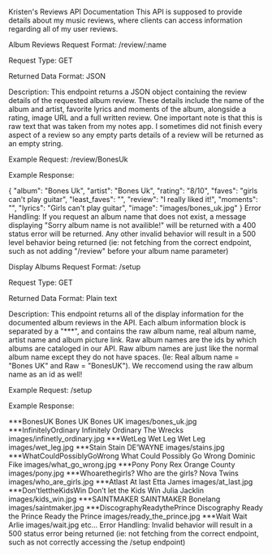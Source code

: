 Kristen's Reviews API Documentation
This API is supposed to provide details about my music reviews, where clients can access information regarding all of my user reviews.

Album Reviews
Request Format: /review/:name

Request Type: GET

Returned Data Format: JSON

Description: This endpoint returns a JSON object containing the review details of the requested album review. These details include the name of the album and artist, favorite lyrics and moments of the album, alongside a rating, image URL and a full written review. One important note is that this is raw text that was taken from my notes app. I sometimes did not finish every aspect of a review so any empty parts details of a review will be returned as an empty string.

Example Request: /review/BonesUk

Example Response:

{
  "album": "Bones Uk",
  "artist": "Bones Uk",
  "rating": "8/10",
  "faves": "girls can't play guitar",
  "least_faves": "",
  "review": "I really liked it!",
  "moments": "",
  "lyrics": "Girls can't play guitar",
  "image": "images/bones_uk.jpg"
}
Error Handling: If you request an album name that does not exist, a message displaying "Sorry album name is not availible!" will be returned with a 400 status error will be returned. Any other invalid behavior will result in a 500 level behavior being returned (ie: not fetching from the correct endpoint, such as not adding "/review" before your album name parameter)

Display Albums
Request Format: /setup

Request Type: GET

Returned Data Format: Plain text

Description: This endpoint returns all of the display information for the documented album reviews in the API. Each album information block is separated by a "***", and contains the raw album name, real album name, artist name and album picture link. Raw album names are the ids by which albums are cataloged in our API. Raw album names are just like the normal album name except they do not have spaces. (Ie: Real album name = "Bones UK" and Raw = "BonesUK"). We reccomend using the raw album name as an id as well!

Example Request: /setup

Example Response:

***BonesUK
Bones UK
Bones UK
images/bones_uk.jpg
***InfinitelyOrdinary
Infinitely Ordinary
The Wrecks
images/infinetly_ordinary.jpg
***WetLeg
Wet Leg
Wet Leg
images/wet_leg.jpg
***Stain
Stain
DE’WAYNE
images/stains.jpg
***WhatCouldPossiblyGoWrong
What Could Possibly Go Wrong
Dominic Fike
images/what_go_wrong.jpg
***Pony
Pony
Rex Orange County
 images/pony.jpg
***Whoarethegirls?
Who are the girls?
Nova Twins
 images/who_are_girls.jpg
***Atlast
At last
Etta James
images/at_last.jpg
***Don’tlettheKidsWin
Don’t let the Kids Win
Julia Jacklin
images/kids_win.jpg
***SAINTMAKER
SAINTMAKER
Bonelang
images/saintmaker.jpg
***DiscographyReadythePrince
Discography Ready the Prince
Ready the Prince
images/ready_the_prince.jpg
***Wait
Wait
Arlie
images/wait.jpg
etc...
Error Handling: Invalid behavior will result in a 500 status error being returned (ie: not fetching from the correct endpoint, such as not correctly accessing the /setup endpoint)
